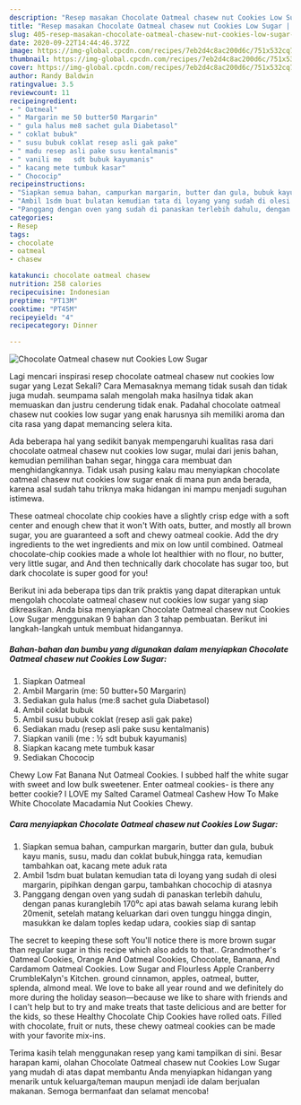 ```yaml
---
description: "Resep masakan Chocolate Oatmeal chasew nut Cookies Low Sugar | Cara Bikin Chocolate Oatmeal chasew nut Cookies Low Sugar Yang Enak Dan Lezat"
title: "Resep masakan Chocolate Oatmeal chasew nut Cookies Low Sugar | Cara Bikin Chocolate Oatmeal chasew nut Cookies Low Sugar Yang Enak Dan Lezat"
slug: 405-resep-masakan-chocolate-oatmeal-chasew-nut-cookies-low-sugar-cara-bikin-chocolate-oatmeal-chasew-nut-cookies-low-sugar-yang-enak-dan-lezat
date: 2020-09-22T14:44:46.372Z
image: https://img-global.cpcdn.com/recipes/7eb2d4c8ac200d6c/751x532cq70/chocolate-oatmeal-chasew-nut-cookies-low-sugar-foto-resep-utama.jpg
thumbnail: https://img-global.cpcdn.com/recipes/7eb2d4c8ac200d6c/751x532cq70/chocolate-oatmeal-chasew-nut-cookies-low-sugar-foto-resep-utama.jpg
cover: https://img-global.cpcdn.com/recipes/7eb2d4c8ac200d6c/751x532cq70/chocolate-oatmeal-chasew-nut-cookies-low-sugar-foto-resep-utama.jpg
author: Randy Baldwin
ratingvalue: 3.5
reviewcount: 11
recipeingredient:
- " Oatmeal"
- " Margarin me 50 butter50 Margarin"
- " gula halus me8 sachet gula Diabetasol"
- " coklat bubuk"
- " susu bubuk coklat resep asli gak pake"
- " madu resep asli pake susu kentalmanis"
- " vanili me   sdt bubuk kayumanis"
- " kacang mete tumbuk kasar"
- " Chococip"
recipeinstructions:
- "Siapkan semua bahan, campurkan margarin, butter dan gula, bubuk kayu manis, susu, madu dan coklat bubuk,hingga rata, kemudian tambahkan oat, kacang mete aduk rata"
- "Ambil 1sdm buat bulatan kemudian tata di loyang yang sudah di olesi margarin, pipihkan dengan garpu, tambahkan chocochip di atasnya"
- "Panggang dengan oven yang sudah di panaskan terlebih dahulu, dengan panas kuranglebih 170⁰c api atas bawah selama kurang lebih 20menit, setelah matang keluarkan dari oven tunggu hingga dingin, masukkan ke dalam toples kedap udara, cookies siap di santap"
categories:
- Resep
tags:
- chocolate
- oatmeal
- chasew

katakunci: chocolate oatmeal chasew 
nutrition: 258 calories
recipecuisine: Indonesian
preptime: "PT13M"
cooktime: "PT45M"
recipeyield: "4"
recipecategory: Dinner

---
```



![Chocolate Oatmeal chasew nut Cookies Low Sugar](https://img-global.cpcdn.com/recipes/7eb2d4c8ac200d6c/751x532cq70/chocolate-oatmeal-chasew-nut-cookies-low-sugar-foto-resep-utama.jpg)

Lagi mencari inspirasi resep chocolate oatmeal chasew nut cookies low sugar yang Lezat Sekali? Cara Memasaknya memang tidak susah dan tidak juga mudah. seumpama salah mengolah maka hasilnya tidak akan memuaskan dan justru cenderung tidak enak. Padahal chocolate oatmeal chasew nut cookies low sugar yang enak harusnya sih memiliki aroma dan cita rasa yang dapat memancing selera kita.

Ada beberapa hal yang sedikit banyak mempengaruhi kualitas rasa dari chocolate oatmeal chasew nut cookies low sugar, mulai dari jenis bahan, kemudian pemilihan bahan segar, hingga cara membuat dan menghidangkannya. Tidak usah pusing kalau mau menyiapkan chocolate oatmeal chasew nut cookies low sugar enak di mana pun anda berada, karena asal sudah tahu triknya maka hidangan ini mampu menjadi suguhan istimewa.

These oatmeal chocolate chip cookies have a slightly crisp edge with a soft center and enough chew that it won&#39;t With oats, butter, and mostly all brown sugar, you are guaranteed a soft and chewy oatmeal cookie. Add the dry ingredients to the wet ingredients and mix on low until combined. Oatmeal chocolate-chip cookies made a whole lot healthier with no flour, no butter, very little sugar, and And then technically dark chocolate has sugar too, but dark chocolate is super good for you!


Berikut ini ada beberapa tips dan trik praktis yang dapat diterapkan untuk mengolah chocolate oatmeal chasew nut cookies low sugar yang siap dikreasikan. Anda bisa menyiapkan Chocolate Oatmeal chasew nut Cookies Low Sugar menggunakan 9 bahan dan 3 tahap pembuatan. Berikut ini langkah-langkah untuk membuat hidangannya.

<!--inarticleads1-->

##### Bahan-bahan dan bumbu yang digunakan dalam menyiapkan Chocolate Oatmeal chasew nut Cookies Low Sugar:

1. Siapkan  Oatmeal
1. Ambil  Margarin (me: 50 butter+50 Margarin)
1. Sediakan  gula halus (me:8 sachet gula Diabetasol)
1. Ambil  coklat bubuk
1. Ambil  susu bubuk coklat (resep asli gak pake)
1. Sediakan  madu (resep asli pake susu kentalmanis)
1. Siapkan  vanili (me : ½ sdt bubuk kayumanis)
1. Siapkan  kacang mete tumbuk kasar
1. Sediakan  Chococip


Chewy Low Fat Banana Nut Oatmeal Cookies. I subbed half the white sugar with sweet and low bulk sweetener. Enter oatmeal cookies- is there any better cookie? I LOVE my Salted Caramel Oatmeal Cashew How To Make White Chocolate Macadamia Nut Cookies Chewy. 

<!--inarticleads2-->

##### Cara menyiapkan Chocolate Oatmeal chasew nut Cookies Low Sugar:

1. Siapkan semua bahan, campurkan margarin, butter dan gula, bubuk kayu manis, susu, madu dan coklat bubuk,hingga rata, kemudian tambahkan oat, kacang mete aduk rata
1. Ambil 1sdm buat bulatan kemudian tata di loyang yang sudah di olesi margarin, pipihkan dengan garpu, tambahkan chocochip di atasnya
1. Panggang dengan oven yang sudah di panaskan terlebih dahulu, dengan panas kuranglebih 170⁰c api atas bawah selama kurang lebih 20menit, setelah matang keluarkan dari oven tunggu hingga dingin, masukkan ke dalam toples kedap udara, cookies siap di santap


The secret to keeping these soft You&#39;ll notice there is more brown sugar than regular sugar in this recipe which also adds to that.. Grandmother&#39;s Oatmeal Cookies, Orange And Oatmeal Cookies, Chocolate, Banana, And Cardamom Oatmeal Cookies. Low Sugar and Flourless Apple Cranberry CrumbleKalyn&#39;s Kitchen. ground cinnamon, apples, oatmeal, butter, splenda, almond meal. We love to bake all year round and we definitely do more during the holiday season—because we like to share with friends and I can&#39;t help but to try and make treats that taste delicious and are better for the kids, so these Healthy Chocolate Chip Cookies have rolled oats. Filled with chocolate, fruit or nuts, these chewy oatmeal cookies can be made with your favorite mix-ins. 

Terima kasih telah menggunakan resep yang kami tampilkan di sini. Besar harapan kami, olahan Chocolate Oatmeal chasew nut Cookies Low Sugar yang mudah di atas dapat membantu Anda menyiapkan hidangan yang menarik untuk keluarga/teman maupun menjadi ide dalam berjualan makanan. Semoga bermanfaat dan selamat mencoba!
